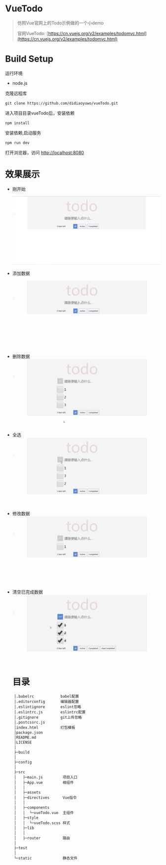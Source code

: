 # VueTodo

> 仿照Vue官网上的Todo示例做的一个小demo
> 
> 官网VueTodo: [https://cn.vuejs.org/v2/examples/todomvc.html](https://cn.vuejs.org/v2/examples/todomvc.html)

# Build Setup

运行环境

*   node.js

克隆远程库

```
git clone https://github.com/didiaoyuwo/vueTodo.git
```

进入项目目录vueTodo后，安装依赖

```
npm install
```

安装依赖,启动服务

```
npm run dev
```
    
打开浏览器，访问 [http://localhost:8080](http://localhost:8080)

# 效果展示

*   刚开始

    ![Image text](https://github.com/didiaoyuwo/Project-gif/blob/master/vueTodo/start.png?raw=true)

*   添加数据

    ![Image text](https://github.com/didiaoyuwo/Project-gif/blob/master/vueTodo/add.gif?raw=true)

*   删除数据
    ![Image text](https://github.com/didiaoyuwo/Project-gif/blob/master/vueTodo/delete.gif?raw=true)
*   全选
    ![Image text](https://github.com/didiaoyuwo/Project-gif/blob/master/vueTodo/selectall.gif?raw=true)
*   修改数据
    ![Image text](https://github.com/didiaoyuwo/Project-gif/blob/master/vueTodo/edit.gif?raw=true)
*   清空已完成数据
    ![Image text](https://github.com/didiaoyuwo/Project-gif/blob/master/vueTodo/clear.gif?raw=true)

    # 目录
    
```
    │.babelrc            babel配置
    │.editorconfig       编辑器配置
    │.eslintignore       eslint忽略
    │.eslintrc.js        eslintrc配置
    │.gitignore          git上传忽略
    │.postcssrc.js
    │index.html          打包模板
    │package.json
    │README.md
    │LICENSE
    │
    ├─build
    │
    ├─config
    │
    ├─src
    │   ├─main.js         项目入口
    │   ├─App.vue         根组件
    │   │
    │   ├─assets          
    │   ├─directives      Vue指令
    │   │     
    │   ├─components         
    │   │  └─vueTodo.vue  主组件      
    │   ├─style         
    │   │  └─vueTodo.scss 样式
    │   ├─lib
    │   │
    │   ├─router          路由
    │   
    ├─test   
    │
    └─static              静态文件
```    
